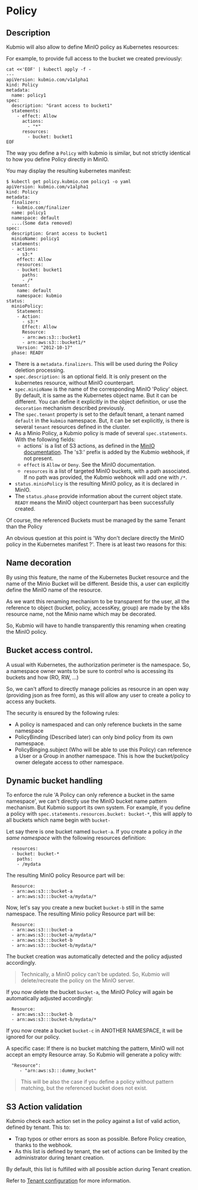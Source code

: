 # Policy

## Description

Kubmio will also allow to define MinIO policy as Kubernetes resources:

For example, to provide full access to the bucket we created previously:

```
cat <<'EOF' | kubectl apply -f -
---
apiVersion: kubmio.com/v1alpha1
kind: Policy
metadata:
  name: policy1
spec:
  description: "Grant access to bucket1"
  statements:
    - effect: Allow
      actions:
        - "*"
      resources:
        - bucket: bucket1
EOF
```

The way you define a `Policy` with kubmio is similar, but not strictly identical to how you define Policy directly in MinIO.

You may display the resulting kubernetes manifest:

```
$ kubectl get policy.kubmio.com policy1 -o yaml
apiVersion: kubmio.com/v1alpha1
kind: Policy
metadata:
  finalizers:
  - kubmio.com/finalizer
  name: policy1
  namespace: default
  ....(Some data removed)
spec:
  description: Grant access to bucket1
  minioName: policy1
  statements:
  - actions:
    - s3:*
    effect: Allow
    resources:
    - bucket: bucket1
      paths:
      - /*
  tenant:
    name: default
    namespace: kubmio
status:
  minioPolicy:
    Statement:
    - Action:
      - s3:*
      Effect: Allow
      Resource:
      - arn:aws:s3:::bucket1
      - arn:aws:s3:::bucket1/*
    Version: "2012-10-17"
  phase: READY
```

- There is a `metadata.finalizers`. This will be used during the Policy deletion processing.
- `spec.description:` is an optional field. It is only present on the kubernetes resource, without MinIO counterpart.
- `spec.minioName` is the name of the corresponding MinIO 'Policy' object. By default, it is same as the Kubernetes
  object name. But it can be different. You can define it explicitly in the object definition, or use the `decoration`
  mechanism described previously.
- The `spec.tenant` property is set to the default tenant, a tenant named `default` in the `kubmio` namespace. But,
  it can be set explicitly, is there is several `tenant` resources defined in the cluster.
- As a Minio Policy, a Kubmio policy is made of several `spec.statements`. With the following fields:
    - actions` is a list of S3 actions, as defined in the [MinIO documentation](https://min.io/docs/minio/linux/administration/identity-access-management/policy-based-access-control.html#id5).
      The 's3:' prefix is added by the Kubmio webhook, if not present.
    - `effect` is `Allow` or `Deny`. See the MinIO documentation.
    - `resources` is a list of targeted MinIO buckets, with a path associated. If no path was provided, the Kubmio webhook
      will add one with `/*`.
- `status.minioPolicy` is the resulting MinIO policy, as it is declared in MinIO.
- The `status.phase` provide information about the current object state. `READY` means the MinIO object counterpart has
  been successfully created.

Of course, the referenced Buckets must be managed by the same Tenant than the Policy

An obvious question at this point is 'Why don't declare directly the MinIO policy in the Kubernetes manifest ?'.
There is at least two reasons for this:

## Name decoration

By using this feature, the name of the Kubernetes Bucket resource and the name of the Minio Bucket
will be different. Beside this, a user can explicitly define the MinIO name of the resource.

As we want this renaming mechanism to be transparent for the user, all the reference to object (bucket, policy,
accessKey, group) are made by the k8s resource name, not the Minio name which may be decorated.

So, Kubmio will have to handle transparently this renaming when creating the MinIO policy.

## Bucket access control.

A usual with Kubernetes, the authorization perimeter is the namespace. So, a namespace owner wants to be sure to
control who is accessing its buckets and how (RO, RW, ...)

So, we can't afford to directly manage policies as resource in an open way (providing json as free form), as this
will allow any user to create a policy to access any buckets.

The security is ensured by the following rules:
- A policy is namespaced and can only reference buckets in the same namespace
- PolicyBinding (Described later) can only bind policy from its own namespace.
- PolicyBinging.subject (Who will be able to use this Policy) can reference a User or a Group in another namespace.
  This is how the bucket/policy owner delegate access to other namespace.

## Dynamic bucket handling

To enforce the rule 'A Policy can only reference a bucket in the same namespace', we can't directly use the MinIO bucket
name pattern mechanism. But Kubmio support its own system. For example, if you define a policy with
`spec.statements.resources.bucket: bucket-*`, this will apply to all buckets which name begin with `bucket-`

Let say there is one bucket named `bucket-a`. If you create a policy *in the same namespace* with the following
resources definition:

```
  resources:
  - bucket: bucket-*
    paths:
    - /mydata
```

The resulting MinIO policy Resource part will be:

```
  Resource:
  - arn:aws:s3:::bucket-a
  - arn:aws:s3:::bucket-a/mydata/*
```

Now, let's say you create a new bucket `bucket-b` still in the same namespace. The resulting Minio policy Resource part
will be:

```
  Resource:
  - arn:aws:s3:::bucket-a
  - arn:aws:s3:::bucket-a/mydata/*
  - arn:aws:s3:::bucket-b
  - arn:aws:s3:::bucket-b/mydata/*
```

The bucket creation was automatically detected and the policy adjusted accordingly.

> Technically, a MinIO policy can't be updated. So, Kubmio will delete/recreate the policy on the MinIO server.

If you now delete the bucket `bucket-a`, the MinIO Policy will again be automatically adjusted accordingly:

```
  Resource:
  - arn:aws:s3:::bucket-b
  - arn:aws:s3:::bucket-b/mydata/*
```

If you now create a bucket `bucket-c` in ANOTHER NAMESPACE, it will be ignored for our policy.

A specific case: If there is no bucket matching the pattern, MinIO will not accept an empty Resource array. So Kubmio
will generate a policy with:

```
  "Resource":
     - "arn:aws:s3:::dummy_bucket"
```

> This will be also the case if you define a policy without pattern matching, but the referenced bucket does not exist.

## S3 Action validation

Kubmio check each action set in the policy against a list of valid action, defined by tenant. This to:

- Trap typos or other errors as soon as possible. Before Policy creation, thanks to the webhook.
- As this list is defined by tenant, the set of actions can be limited by the administrator during tenant creation.

By default, this list is fulfilled with all possible action during Tenant creation.

Refer to [Tenant configuration](#tenant-configuration) for more information.
